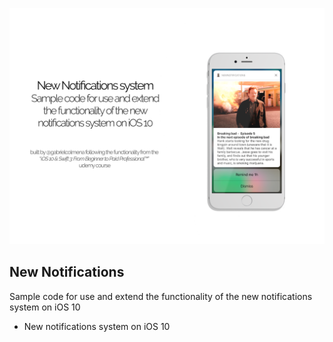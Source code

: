![Cover](../../covers/newnotifications.png)

## New Notifications ##

Sample code for use and extend the functionality of the new notifications system on iOS 10

* New notifications system on iOS 10